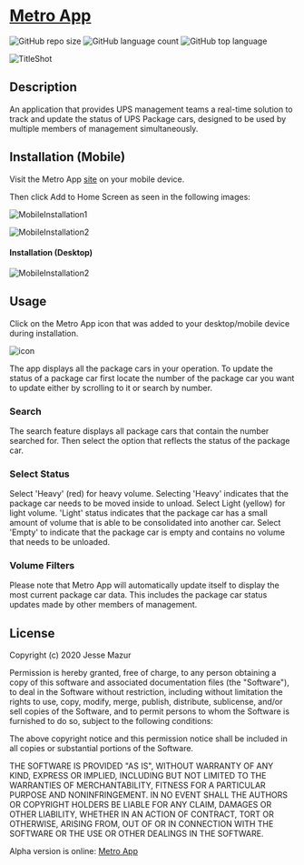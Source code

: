 
# [Metro App](https://metroappx.herokuapp.com/)
![GitHub repo size](https://img.shields.io/github/repo-size/JMantis0/metroApp)  ![GitHub language count](https://img.shields.io/github/languages/count/JMantis0/metroApp)  ![GitHub top language](https://img.shields.io/github/languages/top/JMantis0/metroApp)  

![TitleShot](./client/src/assets/images/Screenshot1.JPG)

## Description

An application that provides UPS management teams a real-time solution to track and update the status of UPS Package cars, designed to be used by multiple members of management simultaneously.

## Installation (Mobile)

Visit the Metro App [site](https://metroappx.herokuapp.com/) on your mobile device.

Then click Add to Home Screen as seen in the following images:

![MobileInstallation1](./client/src/assets/images/Screenshot2.jpg)

![MobileInstallation2](./client/src/assets/images/Screenshot3.jpg)
#### Installation (Desktop)

![MobileInstallation2](./client/src/assets/images/Screenshot4.JPG)
## Usage

Click on the Metro App icon that was added to your desktop/mobile device during installation.

![icon](./client/public/icons/icon-1026x1026)


The app displays all the package cars in your operation.  To update the status of a package car first locate the number of the package car you want to update either by scrolling to it or 
search by number.

### Search

The search feature displays all package cars that contain the number searched for.  Then select the option that reflects the status of the package car.

### Select Status

Select 'Heavy' (red) for heavy volume.  Selecting 'Heavy' indicates that the package car needs to be moved inside to unload.  Select Light (yellow) for light volume.  'Light' status indicates that the package car has a small amount of volume that is able to be consolidated into another car.  Select 'Empty' to indicate that the package car is empty and contains no volume that needs to be unloaded.  

### Volume Filters


Please note that Metro App will automatically update itself to display the most current package car data.  This includes the package car status updates made by other members of management.

## License


Copyright (c) 2020 Jesse Mazur

Permission is hereby granted, free of charge, to any person obtaining a copy
of this software and associated documentation files (the "Software"), to deal
in the Software without restriction, including without limitation the rights
to use, copy, modify, merge, publish, distribute, sublicense, and/or sell
copies of the Software, and to permit persons to whom the Software is
furnished to do so, subject to the following conditions:

The above copyright notice and this permission notice shall be included in all
copies or substantial portions of the Software.

THE SOFTWARE IS PROVIDED "AS IS", WITHOUT WARRANTY OF ANY KIND, EXPRESS OR
IMPLIED, INCLUDING BUT NOT LIMITED TO THE WARRANTIES OF MERCHANTABILITY,
FITNESS FOR A PARTICULAR PURPOSE AND NONINFRINGEMENT. IN NO EVENT SHALL THE
AUTHORS OR COPYRIGHT HOLDERS BE LIABLE FOR ANY CLAIM, DAMAGES OR OTHER
LIABILITY, WHETHER IN AN ACTION OF CONTRACT, TORT OR OTHERWISE, ARISING FROM,
OUT OF OR IN CONNECTION WITH THE SOFTWARE OR THE USE OR OTHER DEALINGS IN THE
SOFTWARE.

Alpha version is online: [Metro App](https://metroappx.herokuapp.com/)

